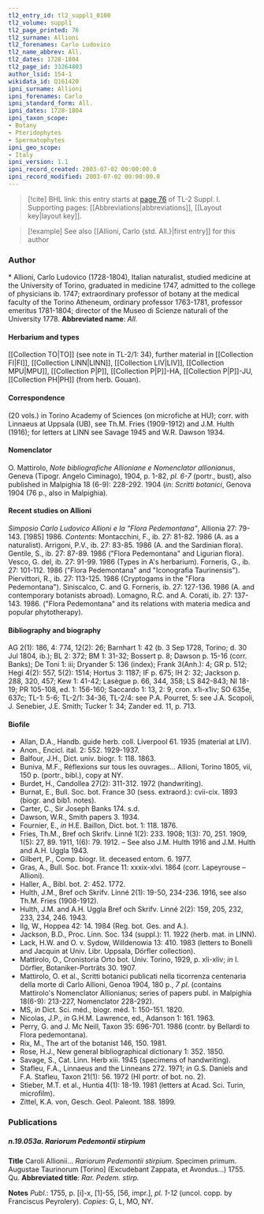 ```yaml
---
tl2_entry_id: tl2_suppl1_0100
tl2_volume: suppl1
tl2_page_printed: 76
tl2_surname: Allioni
tl2_forenames: Carlo Ludovico
tl2_name_abbrev: All.
tl2_dates: 1728-1804
tl2_page_id: 33264803
author_lsid: 154-1
wikidata_id: Q161420
ipni_surname: Allioni
ipni_forenames: Carlo
ipni_standard_form: All.
ipni_dates: 1728-1804
ipni_taxon_scope: 
- Botany
- Pteridophytes
- Spermatophytes
ipni_geo_scope: 
- Italy
ipni_version: 1.1
ipni_record_created: 2003-07-02 00:00:00.0
ipni_record_modified: 2003-07-02 00:00:00.0
---
```



> [!cite] BHL link: this entry starts at [page 76](https://www.biodiversitylibrary.org/page/33264803) of TL-2 Suppl. I.
> Supporting pages: [[Abbreviations|abbreviations]], [[Layout key|layout key]].

> [!example] See also [[Allioni, Carlo {std. All.}|first entry]] for this author

### Author

\* Allioni, Carlo Ludovico (1728-1804), Italian naturalist, studied medicine at the University of Torino, graduated in medicine 1747, admitted to the college of physicians ib. 1747; extraordinary professor of botany at the medical faculty of the Torino Atheneum, ordinary professor 1763-1781, professor emeritus 1781-1804; director of the Museo di Scienze naturali of the University 1778. 
**Abbreviated name**: *All.*

#### Herbarium and types

[[Collection TO|TO]] (see note in TL-2/1: 34), further material in [[Collection FI|FI]], [[Collection LINN|LINN]], [[Collection LIV|LIV]], [[Collection MPU|MPU]], [[Collection P|P]], [[Collection P|P]]-HA, [[Collection P|P]]-JU, [[Collection PH|PH]] (from herb. Gouan).

#### Correspondence

(20 vols.) in Torino Academy of Sciences (on microfiche at HU); corr. with Linnaeus at Uppsala (UB), see Th.M. Fries (1909-1912) and J.M. Hulth (1916); for letters at LINN see Savage 1945 and W.R. Dawson 1934.

#### Nomenclator

O. Mattirolo, *Note bibliografiche Allioniane e Nomenclator allionianus*, Geneva (Tipogr. Angelo Ciminago), 1904, p. 1-82, *pl. 6-7* (portr., bust), also published in Malpighia 18 (6-9): 228-292. 1904 (*in*: *Scritti botanici*, Genova 1904 (76 p., also in Malpighia).

#### Recent studies on Allioni

*Simposio Carlo Ludovico Allioni e la "Flora Pedemontana"*, Allionia 27: 79-143. \[1985\] 1986.
*Contents*: Montacchini, F., ib. 27: 81-82. 1986 (A. as a naturalist). Arrigoni, P.V., ib. 27: 83-85. 1986 (A. and the Sardinian flora).
Gentile, S., ib. 27: 87-89. 1986 ("Flora Pedemontana" and Ligurian flora).
Vesco, G. del, ib. 27: 91-99. 1986 (Types in A's herbarium).
Forneris, G., ib. 27: 101-112. 1986 ("Flora Pedemontana" and "Iconografia Taurinensis"). Piervittori, R., ib. 27: 113-125. 1986 (Cryptogams in the "Flora Pedemontana"). Siniscalco, C. and G. Forneris, ib. 27: 127-136. 1986 (A. and contemporary botanists abroad). Lomagno, R.C. and A. Corati, ib. 27: 137-143. 1986. ("Flora Pedemontana" and its relations with materia medica and popular phytotherapy).

#### Bibliography and biography

AG 2(1): 186, 4: 774, 12(2): 26; Barnhart 1: 42 (b. 3 Sep 1728, Torino; d. 30 Jul 1804, ib.); BL 2: 372; BM 1: 31-32; Bossert p. 8; Dawson p. 15-16 (corr. Banks); De Toni 1: iii; Dryander 5: 136 (index); Frank 3(Anh.): 4; GR p. 512; Hegi 4(2): 557, 5(2): 1514; Hortus 3: 1187; IF p. 675; IH 2: 32; Jackson p. 288, 320, 457; Kew 1: 41-42; Lasègue p. 66, 344, 358; LS 842-843; NI 18-19; PR 105-108, ed. 1: 156-160; Saccardo 1: 13, 2: 9, cron. x1i-x1iv; SO 635e, 637c; TL-1: 5-6; TL-2/1: 34-36, TL-2/4: see P.A. Pourret, 5: see J.A. Scopoli, J. Senebier, J.E. Smith; Tucker 1: 34; Zander ed. 11, p. 713.

#### Biofile

- Allan, D.A., Handb. guide herb. coll. Liverpool 61. 1935 (material at LIV).
- Anon., Encicl. ital. 2: 552. 1929-1937.
- Balfour, J.H., Dict. univ. biogr. 1: 118. 1863.
- Buniva, M.F., Réflexions sur tous les ouvrages... Allioni, Torino 1805, vii, 150 p. (portr., bibl.), copy at NY.
- Burdet, H., Candollea 27(2): 311-312. 1972 (handwriting).
- Burnat, E., Bull. Soc. bot. France 30 (sess. extraord.): cvii-cix. 1893 (biogr. and bib1. notes).
- Carter, C., Sir Joseph Banks 174. s.d.
- Dawson, W.R., Smith papers 3. 1934.
- Fournier, E., *in* H.E. Baillon, Dict. bot. 1: 118. 1876.
- Fries, Th.M., Bref och Skrifv. Linné 1(2): 233. 1908; 1(3): 70, 251. 1909, 1(5): 27, 89. 1911, 1(6): 79. 1912. – See also J.M. Hulth 1916 and J.M. Hulth and A.H. Uggla 1943.
- Gilbert, P., Comp. biogr. lit. deceased entom. 6. 1977.
- Gras, A., Bull. Soc. bot. France 11: xxxix-xlvi. 1864 (corr. Lapeyrouse – Allioni).
- Haller, A., Bibl. bot. 2: 452. 1772.
- Hulth, J.M., Bref och Skrifv. Linné 2(1): 19-50, 234-236. 1916, see also Th.M. Fries (1908-1912).
- Hulth, J.M. and A.H. Uggla Bref och Skrifv. Linné 2(2): 159, 205, 232, 233, 234, 246. 1943.
- Ilg, W., Hoppea 42: 14. 1984 (Reg. bot. Ges. and A.).
- Jackson, B.D., Proc. Linn. Soc. 134 (suppl.): 11. 1922 (herb. mat. in LINN).
- Lack, H.W. and O. v. Sydow, Willdenowia 13: 410. 1983 (letters to Bonelli and Jacquin at Univ. Libr. Uppsala, Dörfler collection).
- Mattirolo, O., Cronistoria Orto bot. Univ. Torino, 1929, p. xli-xliv; *in* I. Dörfler, Botaniker-Porträts 30. 1907.
- Mattirolo, O. et al., Scritti botanici publicati nella ticorrenza centenaria della morte di Carlo Allioni, Genoa 1904, 180 p., *7 pl*. (contains Mattirolo's Nomenclator Allionianus; series of papers publ. in Malpighia 18(6-9): 213-227, Nomenclator 228-292).
- MS, *in* Dict. Sci. méd., biogr. méd. 1: 150-151. 1820.
- Nicolas, J.P., *in* G.H.M. Lawrence, ed., Adanson 1: 161. 1963.
- Perry, G. and J. Mc Neill, Taxon 35: 696-701. 1986 (contr. by Bellardi to Flora pedemontana).
- Rix, M., The art of the botanist 146, 150. 1981.
- Rose, H.J., New general bibliographical dictionary 1: 352. 1850.
- Savage, S., Cat. Linn. Herb xiii. 1945 (specimens of handwriting).
- Stafleu, F.A., Linnaeus and the Linneans 272. 1971; *in* G.S. Daniels and F.A. Stafleu, Taxon 21(1): 56. 1972 (HI portr. of bot. no. 2).
- Stieber, M.T. et al., Huntia 4(1): 18-19. 1981 (letters at Acad. Sci. Turin, microfilm).
- Zittel, K.A. von, Gesch. Geol. Paleont. 188. 1899.

### Publications

##### n.19.053a. Rariorum Pedemontii stirpium

**Title**
Caroli Allionii... *Rariorum Pedemontii stirpium*. Specimen primum. Augustae Taurinorum \[Torino\] (Excudebant Zappata, et Avondus...) 1755. Qu.
**Abbreviated title**: *Rar. Pedem. stirp.*

**Notes**
*Publ*.: 1755, p. \[i\]-x, \[1\]-55, \[56, impr.\], *pl. 1-12* (uncol. copp. by Franciscus Peyrolery).
*Copies*: G, L, MO, NY.

